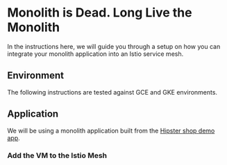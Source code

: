 # Monolith is Dead. Long Live the Monolith

In the instructions here,  we will guide you through a setup on how you can integrate your monolith application into an Istio service mesh.

## Environment

The following instructions are tested against GCE and GKE environments.

## Application

We will be using a monolith application built from the [Hipster shop demo app](https://github.com/GoogleCloudPlatform/microservices-demo).

### Add the VM to the Istio Mesh
